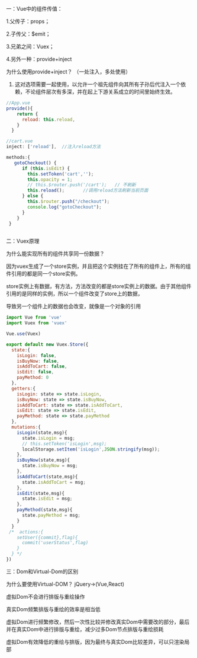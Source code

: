 一：Vue中的组件传值：

1.父传子：props；

2.子传父：$emit；

3.兄弟之间：Vuex；

4.另外一种：provide+inject

为什么使用provide+inject？       （一处注入，多处使用）

1. 这对选项需要一起使用，以允许一个祖先组件向其所有子孙后代注入一个依赖，不论组件层次有多深，并在起上下游关系成立的时间里始终生效。

```javascript
//App.vue 
provide(){
    return {
      reload: this.reload,
    }
  }

//cart.vue
inject: ['reload'],  //注入reload方法

methods:{
   gotoCheckout() {
      if (this.isEdit) {
        this.setToken('cart','');
        this.opacity = 1;
        // this.$router.push('/cart');   // 不刷新
        this.reload();       //调用reload方法刷新当前页面
      } else {
        this.$router.push("/checkout");
        console.log("gotoCheckout");
      }
    }   
 }
    
```

二：Vuex原理

为什么能实现所有的组件共享同一份数据？

因为vuex生成了一个store实例，并且把这个实例挂在了所有的组件上，所有的组件引用的都是同一个store实例。

store实例上有数据，有方法，方法改变的都是store实例上的数据。由于其他组件引用的是同样的实例，所以一个组件改变了store上的数据，

导致另一个组件上的数据也会改变，就像是一个对象的引用

```javascript
import Vue from 'vue'
import Vuex from 'vuex'

Vue.use(Vuex)

export default new Vuex.Store({
  state:{
    isLogin: false,
    isBuyNow: false,
    isAddToCart: false,
    isEdit: false,
    payMethod: 0
  },
  getters:{
    isLogin: state => state.isLogin,
    isBuyNow: state => state.isBuyNow,
    isAddToCart: state => state.isAddToCart,
    isEdit: state => state.isEdit,
    payMethod: state => state.payMethod
  },
  mutations:{
    isLogin(state,msg){
      state.isLogin = msg;
      // this.setToken('isLogin',msg);
      localStorage.setItem('isLogin',JSON.stringify(msg));
    },
    isBuyNow(state,msg){
      state.isBuyNow = msg;
    },
    isAddToCart(state,msg){
      state.isAddToCart = msg;
    },
    isEdit(state,msg){
      state.isEdit = msg;
    },
    payMethod(state,msg){
      state.payMethod = msg;
    }
  }
 /*  actions:{
    setUser({commit},flag){
      commit('userStatus',flag)
    }
  } */
})
```

三：Dom和Virtual-Dom的区别

为什么要使用Virtual-DOM？                             jQuery->(Vue,React)

虚拟Dom不会进行排版与重绘操作

真实Dom频繁排版与重绘的效率是相当低

虚拟Dom进行频繁修改，然后一次性比较并修改真实Dom中需要改的部分，最后并在真实Dom中进行排版与重绘，减少过多Dom节点排版与重绘损耗

虚拟Dom有效降低的重绘与排版，因为最终与真实Dom比较差异，可以只渲染局部